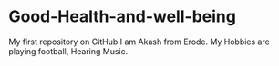 # Good-Health-and-well-being
My first repository on GitHub
I am Akash from Erode. My Hobbies are playing football, Hearing Music.
